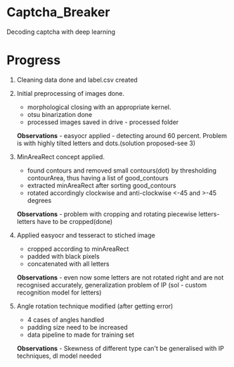 # Captcha_Breaker

Decoding captcha with deep learning

# Progress

1. Cleaning data done and label.csv created
2. Initial preprocessing of images done.
    - morphological closing with an appropriate kernel.
    - otsu binarization done
    - processed images saved in drive - processed folder

    **Observations**
        - easyocr applied - detecting around 60 percent. Problem is with highly tilted letters and dots.(solution proposed-see 3)

3. MinAreaRect concept applied.
    - found contours and removed small contours(dot) by thresholding contourArea, thus having a list of good_contours
    - extracted minAreaRect after sorting good_contours
    - rotated accordingly clockwise and anti-clockwise <-45 and >-45 degrees
    
    **Observations**
        - problem with cropping and rotating piecewise letters- letters have to be cropped(done)
4. Applied easyocr and tesseract to stiched image
	- cropped according to minAreaRect
	- padded with black pixels
	- concatenated with all letters
	
	**Observations**
		- even now some letters are not rotated right and are not recognised accurately, generalization problem of IP (sol - custom recognition model for letters)
	
5. Angle rotation technique modified (after getting error)
	- 4 cases of angles handled
	- padding size need to be increased
	- data pipeline to made for training set
	
	**Observations**
		- Skewness of different type can't be generalised with IP techniques, dl model needed
		
        

